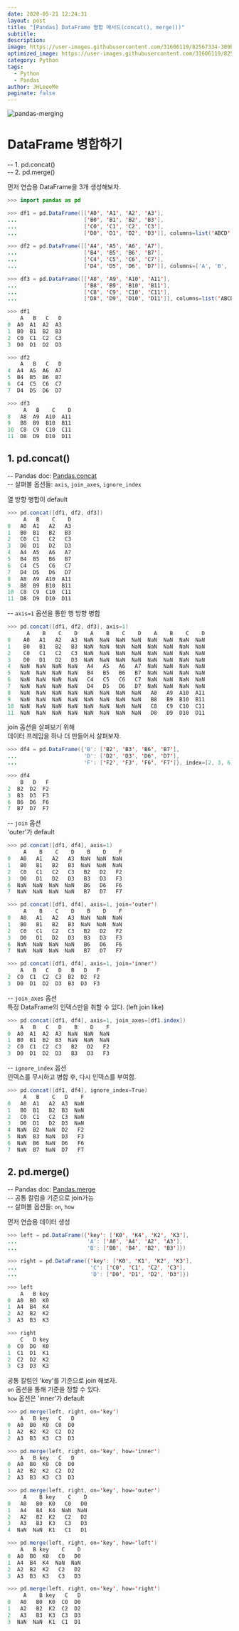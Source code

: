 ```yaml
---
date: 2020-05-21 12:24:31
layout: post
title: "[Pandas] DataFrame 병합 메서드(concat(), merge())"
subtitle:
description:
image: https://user-images.githubusercontent.com/31606119/82567334-309b6700-9bb8-11ea-900f-b104f9248807.png
optimized_image: https://user-images.githubusercontent.com/31606119/82567334-309b6700-9bb8-11ea-900f-b104f9248807.png
category: Python
tags: 
  - Python
  - Pandas
author: JHLeeeMe
paginate: false
---
```

![pandas-merging](https://user-images.githubusercontent.com/31606119/82567334-309b6700-9bb8-11ea-900f-b104f9248807.png)

# DataFrame 병합하기
-- 1. pd.concat()  
-- 2. pd.merge()

먼저 연습용 DataFrame을 3개 생성해보자.
```java
>>> import pandas as pd

>>> df1 = pd.DataFrame([['A0', 'A1', 'A2', 'A3'],
...                     ['B0', 'B1', 'B2', 'B3'],
...                     ['C0', 'C1', 'C2', 'C3'],
...                     ['D0', 'D1', 'D2', 'D3']], columns=list('ABCD'))
 
>>> df2 = pd.DataFrame([['A4', 'A5', 'A6', 'A7'],
...                     ['B4', 'B5', 'B6', 'B7'],
...                     ['C4', 'C5', 'C6', 'C7'],
...                     ['D4', 'D5', 'D6', 'D7']], columns=['A', 'B', 'C', 'D'], index=[4, 5, 6, 7])

>>> df3 = pd.DataFrame([['A8', 'A9', 'A10', 'A11'],
...                     ['B8', 'B9', 'B10', 'B11'],
...                     ['C8', 'C9', 'C10', 'C11'],
...                     ['D8', 'D9', 'D10', 'D11']], columns=list('ABCD'), index=[8, 9, 10, 11])

>>> df1
    A   B   C   D
0  A0  A1  A2  A3
1  B0  B1  B2  B3
2  C0  C1  C2  C3
3  D0  D1  D2  D3

>>> df2
    A   B   C   D
4  A4  A5  A6  A7
5  B4  B5  B6  B7
6  C4  C5  C6  C7
7  D4  D5  D6  D7

>>> df3
     A   B    C    D
8   A8  A9  A10  A11
9   B8  B9  B10  B11
10  C8  C9  C10  C11
11  D8  D9  D10  D11
```

## 1. pd.concat()
-- Pandas doc: [Pandas.concat](https://pandas.pydata.org/docs/reference/api/pandas.concat.html)  
-- 살펴볼 옵션들: ```axis```, ```join_axes```, ```ignore_index```

열 방향 병합이 default
```java
>>> pd.concat([df1, df2, df3])
     A   B    C    D
0   A0  A1   A2   A3
1   B0  B1   B2   B3
2   C0  C1   C2   C3
3   D0  D1   D2   D3
4   A4  A5   A6   A7
5   B4  B5   B6   B7
6   C4  C5   C6   C7
7   D4  D5   D6   D7
8   A8  A9  A10  A11
9   B8  B9  B10  B11
10  C8  C9  C10  C11
11  D8  D9  D10  D11
```

-- ```axis=1``` 옵션을 통한 행 방향 병합
```java
>>> pd.concat([df1, df2, df3], axis=1)
      A    B    C    D    A    B    C    D    A    B    C    D
0    A0   A1   A2   A3  NaN  NaN  NaN  NaN  NaN  NaN  NaN  NaN
1    B0   B1   B2   B3  NaN  NaN  NaN  NaN  NaN  NaN  NaN  NaN
2    C0   C1   C2   C3  NaN  NaN  NaN  NaN  NaN  NaN  NaN  NaN
3    D0   D1   D2   D3  NaN  NaN  NaN  NaN  NaN  NaN  NaN  NaN
4   NaN  NaN  NaN  NaN   A4   A5   A6   A7  NaN  NaN  NaN  NaN
5   NaN  NaN  NaN  NaN   B4   B5   B6   B7  NaN  NaN  NaN  NaN
6   NaN  NaN  NaN  NaN   C4   C5   C6   C7  NaN  NaN  NaN  NaN
7   NaN  NaN  NaN  NaN   D4   D5   D6   D7  NaN  NaN  NaN  NaN
8   NaN  NaN  NaN  NaN  NaN  NaN  NaN  NaN   A8   A9  A10  A11
9   NaN  NaN  NaN  NaN  NaN  NaN  NaN  NaN   B8   B9  B10  B11
10  NaN  NaN  NaN  NaN  NaN  NaN  NaN  NaN   C8   C9  C10  C11
11  NaN  NaN  NaN  NaN  NaN  NaN  NaN  NaN   D8   D9  D10  D11
```

join 옵션을 살펴보기 위해  
데이터 프레임을 하나 더 만들어서 살펴보자.
```java
>>> df4 = pd.DataFrame({'B': ['B2', 'B3', 'B6', 'B7'],
...                     'D': ['D2', 'D3', 'D6', 'D7'],
...                     'F': ['F2', 'F3', 'F6', 'F7']}, index=[2, 3, 6, 7])

>>> df4
    B   D   F
2  B2  D2  F2
3  B3  D3  F3
6  B6  D6  F6
7  B7  D7  F7
```

-- ```join``` 옵션  
'outer'가 default
```java
>>> pd.concat([df1, df4], axis=1)
     A    B    C    D    B    D    F
0   A0   A1   A2   A3  NaN  NaN  NaN
1   B0   B1   B2   B3  NaN  NaN  NaN
2   C0   C1   C2   C3   B2   D2   F2
3   D0   D1   D2   D3   B3   D3   F3
6  NaN  NaN  NaN  NaN   B6   D6   F6
7  NaN  NaN  NaN  NaN   B7   D7   F7

>>> pd.concat([df1, df4], axis=1, join='outer')
     A    B    C    D    B    D    F
0   A0   A1   A2   A3  NaN  NaN  NaN
1   B0   B1   B2   B3  NaN  NaN  NaN
2   C0   C1   C2   C3   B2   D2   F2
3   D0   D1   D2   D3   B3   D3   F3
6  NaN  NaN  NaN  NaN   B6   D6   F6
7  NaN  NaN  NaN  NaN   B7   D7   F7

>>> pd.concat([df1, df4], axis=1, join='inner')
    A   B   C   D   B   D   F
2  C0  C1  C2  C3  B2  D2  F2
3  D0  D1  D2  D3  B3  D3  F3
```

-- ```join_axes``` 옵션  
특정 DataFrame의 인덱스만을 취할 수 있다. (left join like)
```java
>>> pd.concat([df1, df4], axis=1, join_axes=[df1.index])
    A   B   C   D    B    D    F
0  A0  A1  A2  A3  NaN  NaN  NaN
1  B0  B1  B2  B3  NaN  NaN  NaN
2  C0  C1  C2  C3   B2   D2   F2
3  D0  D1  D2  D3   B3   D3   F3
```

-- ```ignore_index``` 옵션   
인덱스를 무시하고 병합 후, 다시 인덱스를 부여함.
```java
>>> pd.concat([df1, df4], ignore_index=True)
     A   B    C   D    F
0   A0  A1   A2  A3  NaN
1   B0  B1   B2  B3  NaN
2   C0  C1   C2  C3  NaN
3   D0  D1   D2  D3  NaN
4  NaN  B2  NaN  D2   F2
5  NaN  B3  NaN  D3   F3
6  NaN  B6  NaN  D6   F6
7  NaN  B7  NaN  D7   F7
```

## 2. pd.merge()
-- Pandas doc: [Pandas.merge](https://pandas.pydata.org/docs/reference/api/pandas.merge.html)  
-- 공통 칼럼을 기준으로 join가능  
-- 살펴볼 옵션들: ```on```, ```how```  

먼저 연습용 데이터 생성
```java
>>> left = pd.DataFrame({'key': ['K0', 'K4', 'K2', 'K3'],
...                      'A': ['A0', 'A4', 'A2', 'A3'],
...                      'B': ['B0', 'B4', 'B2', 'B3']})

>>> right = pd.DataFrame({'key': ['K0', 'K1', 'K2', 'K3'],
...                       'C': ['C0', 'C1', 'C2', 'C3'],
...                       'D': ['D0', 'D1', 'D2', 'D3']})

>>> left
    A   B key
0  A0  B0  K0
1  A4  B4  K4
2  A2  B2  K2
3  A3  B3  K3

>>> right
    C   D key
0  C0  D0  K0
1  C1  D1  K1
2  C2  D2  K2
3  C3  D3  K3
```

공통 칼럼인 'key'를 기준으로 join 해보자.  
```on``` 옵션을 통해 기준을 정할 수 있다.  
```how``` 옵션은 'inner'가 default
```java
>>> pd.merge(left, right, on='key')
    A   B key   C   D
0  A0  B0  K0  C0  D0
1  A2  B2  K2  C2  D2
2  A3  B3  K3  C3  D3

>>> pd.merge(left, right, on='key', how='inner')
    A   B key   C   D
0  A0  B0  K0  C0  D0
1  A2  B2  K2  C2  D2
2  A3  B3  K3  C3  D3

>>> pd.merge(left, right, on='key', how='outer')
     A    B key    C    D
0   A0   B0  K0   C0   D0
1   A4   B4  K4  NaN  NaN
2   A2   B2  K2   C2   D2
3   A3   B3  K3   C3   D3
4  NaN  NaN  K1   C1   D1

>>> pd.merge(left, right, on='key', how='left')
    A   B key    C    D
0  A0  B0  K0   C0   D0
1  A4  B4  K4  NaN  NaN
2  A2  B2  K2   C2   D2
3  A3  B3  K3   C3   D3

>>> pd.merge(left, right, on='key', how='right')
     A    B key   C   D
0   A0   B0  K0  C0  D0
1   A2   B2  K2  C2  D2
2   A3   B3  K3  C3  D3
3  NaN  NaN  K1  C1  D1
```

